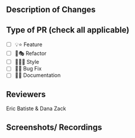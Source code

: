 ## Description of Changes

<!-- 
This PR: [adds/removes/fixes/replaces]... 
-->

## Type of PR (check all applicable)

- [ ] 💡⭐️ Feature
- [ ] 🪸🎭 Refactor
- [ ] 💃🏻🎨 Style
- [ ] 🐞🐛 Bug Fix
- [ ] 📄💾 Documentation

## Reviewers

Eric Batiste & Dana Zack

## Screenshots/ Recordings

<!---
Include any screenshots or recordings that could be helpful to the reviewers
---->
